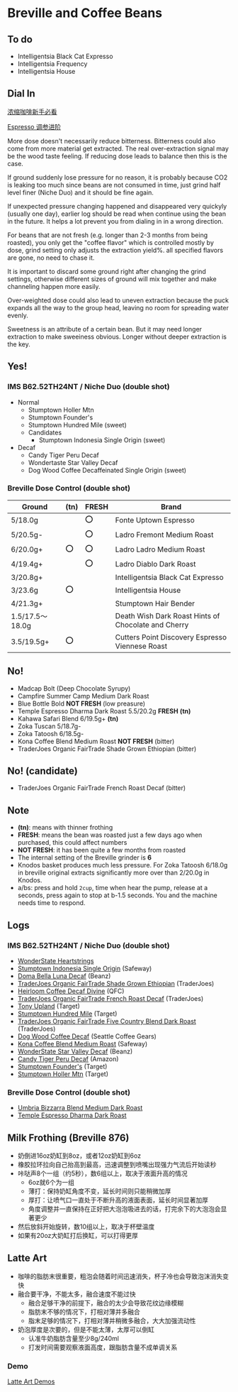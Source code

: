 # Breville and Coffee Beans

## To do

- Intelligentsia Black Cat Expresso
- Intelligentsia Frequency
- Intelligentsia House

## Dial In

[浓缩咖啡新手必看](./GettingStarted.md)

[Espresso 调参进阶](./ImproveDialingIn.md)

More dose doesn't necessarily reduce bitterness.
Bitterness could also come from more material get extracted.
The real over-extraction signal may be the wood taste feeling.
If reducing dose leads to balance then this is the case.

If ground suddenly lose pressure for no reason,
it is probably because CO2 is leaking too much since beans are not consumed in time,
just grind half level finer (Niche Duo) and it should be fine again.

If unexpected pressure changing happened and disappeared very quickyly (usually one day),
earlier log should be read when continue using the bean in the future.
It helps a lot prevent you from dialing in in a wrong direction.

For beans that are not fresh (e.g. longer than 2-3 months from being roasted),
you only get the "coffee flavor" which is controlled mostly by dose,
grind setting only adjusts the extraction yield%.
all specified flavors are gone, no need to chase it.

It is important to discard some ground right after changing the grind settings,
otherwise different sizes of ground will mix together and make channeling happen more easily.

Over-weighted dose could also lead to uneven extraction
because the puck expands all the way to the group head,
leaving no room for spreading water evenly.

Sweetness is an attribute of a certain bean.
But it may need longer extraction to make sweeiness obvious.
Longer without deeper extraction is the key.

## Yes!

### IMS B62.52TH24NT / Niche Duo (double shot)

- Normal
  - Stumptown Holler Mtn
  - Stumptown Founder's
  - Stumptown Hundred Mile (sweet)
  - Candidates
    - Stumptown Indonesia Single Origin (sweet)
- Decaf
  - Candy Tiger Peru Decaf
  - Wondertaste Star Valley Decaf
  - Dog Wood Coffee Decaffeinated Single Origin (sweet)

### Breville Dose Control (double shot)

| Ground | **(tn)** | **FRESH** | Brand |
|--|--|--|--|
| 5/18.0g || :o: | Fonte Uptown Espresso |
| 5/20.5g- || :o: | Ladro Fremont Medium Roast |
| 6/20.0g+ | :o: | :o: | Ladro Ladro Medium Roast |
| 4/19.4g+ || :o: | Ladro Diablo Dark Roast |
| 3/20.8g+ ||| Intelligentsia Black Cat Expresso |
| 3/23.6g | :o: || Intelligentsia House |
| 4/21.3g+ ||| Stumptown Hair Bender |
| 1.5/17.5～18.0g ||| Death Wish Dark Roast Hints of Chocolate and Cherry |
| 3.5/19.5g+ | :o: || Cutters Point Discovery Espresso Viennese Roast |

## No!

- Madcap Bolt (Deep Chocolate Syrupy)
- Campfire Summer Camp Medium Dark Roast
- Blue Bottle Bold **NOT FRESH** (low preasure)
- Temple Espresso Dharma Dark Roast 5.5/20.2g **FRESH** **(tn)**
- Kahawa Safari Blend 6/19.5g+ **(tn)**
- Zoka Tuscan 5/18.7g-
- Zoka Tatoosh 6/18.5g-
- Kona Coffee Blend Medium Roast **NOT FRESH** (bitter)
- TraderJoes Organic FairTrade Shade Grown Ethiopian (bitter)

## No! (candidate)

- TraderJoes Organic FairTrade French Roast Decaf (bitter)

## Note

- **(tn)**: means with thinner frothing
- **FRESH**: means the bean was roasted just a few days ago when purchased, this could affect numbers
- **NOT FRESH**: it has been quite a few months from roasted
- The internal setting of the Breville grinder is **6**
- Knodos basket produces much less pressure. For Zoka Tatoosh 6/18.0g in breville original extracts significantly more over than 2/20.0g in Knodos.
- a/bs: press and hold `2cup`, time when hear the pump, release at a seconds, press again to stop at b-1.5 seconds. You and the machine needs time to respond.

## Logs

### IMS B62.52TH24NT / Niche Duo (double shot)

- [WonderState Heartstrings](./DialingInLog/2024-8-12-Wonderstate-Heartstrings.md)
- [Stumptown Indonesia Single Origin](./DialingInLog/2024-8-8-Stumptown-Indonesia-Single-Origin.md) (Safeway)
- [Doma Bella Luna Decaf](./DialingInLog/2024-8-2-Doma-Bella-Luna-Decaf.md) (Beanz)
- [TraderJoes Organic FairTrade Shade Grown Ethiopian](./DialingInLog/2024-8-1-FairTrade-Shade-Grown-Ethiopian.md) (TraderJoes)
- [Heirloom Coffee Decaf Divine](./DialingInLog/2024-7-31-Heirloom-Coffee-Decaf-Divine.md) (QFC)
- [TraderJoes Organic FairTrade French Roast Decaf](./DialingInLog/2024-7-31-FairTrade-French-Roast-Decaf.md) (TraderJoes)
- [Tony Upland](./DialingInLog/2024-7-27-Tony-Upland.md) (Target)
- [Stumptown Hundred Mile](./DialingInLog/2024-7-20-Stumptown-Hundred-Mile.md) (Target)
- [TraderJoes Organic FairTrade Five Country Blend Dark Roast](./DialingInLog/2024-7-17-Fairtrade-Five-Country.md) (TraderJoes)
- [Dog Wood Coffee Decaf](./DialingInLog/2024-7-15-Dog-Wood-Coffee-Decaf.md) (Seattle Coffee Gears)
- [Kona Coffee Blend Medium Roast](./DialingInLog/2024-7-14-Kona-Coffee-Blend.md) (Safeway)
- [WonderState Star Valley Decaf](./DialingInLog/2024-7-11-Wondertaste-Star-Valley-Decaf.md) (Beanz)
- [Candy Tiger Peru Decaf](./DialingInLog/2024-7-9-Candy-Tiger-Peru-Decaf.md) (Amazon)
- [Stumptown Founder's](./DialingInLog/2024-7-4-Stumptown-Founders.md) (Target)
- [Stumptown Holler Mtn](./DialingInLog/2024-6-28-Stumptown-Holler-Mtn.md) (Target)

### Breville Dose Control (double shot)
 
- [Umbria Bizzarra Blend Medium Dark Roast](./DialingInLog/2024-6-23-Umbria-Bizzarra-Blend.md)
- [Temple Espresso Dharma Dark Roast](./DialingInLog/2024-6-11-Temple-Espresso-Dharma.md)

## Milk Frothing (Breville 876)

- 奶倒进16oz奶缸到8oz，或者12oz奶缸到6oz
- 橡胶拉环拉向自己抬高到最高，迅速调整到喷嘴出现强力气流后开始读秒
- 咔哒声8个一组（约5秒），数6组以上，取决于液面升高的情况
  - 6oz就6个为一组
  - 薄打：保持奶缸角度不变，延长时间则只能稍微加厚
  - 厚打：让喷气口一直处于不断升高的液面表面，延长时间显著加厚
  - 角度调整并一直保持在正好把大泡泡吸进去的话，打完余下的大泡泡会显著更少
- 然后放斜开始旋转，数10组以上，取决于杯壁温度
- 如果有20oz大奶缸打后换缸，可以打得更厚

## Latte Art

- 咖啡的脂肪末很重要，粗泡会随着时间迅速消失，杯子冷也会导致泡沫消失变快
- 融合要干净，不能太多，融合速度不能过快
  - 融合足够干净的前提下，融合的太少会导致花纹边缘模糊
  - 脂肪末不够的情况下，打相对薄并多融合
  - 脂末足够的情况下，打相对薄并稍微多融合，大大加强流动性
- 奶泡厚度是次要的，但是不能太薄，太厚可以倒缸
  - 认准牛奶脂肪含量至少8g/240ml
  - 打发时间需要观察液面高度，跟脂肪含量不成单调关系

### Demo

[Latte Art Demos](./LatteArt.md)
